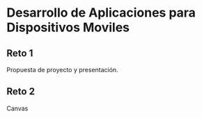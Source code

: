 # Desarrollo de Aplicaciones para Dispositivos Moviles
## Reto 1
Propuesta de proyecto y presentación.
## Reto 2
Canvas